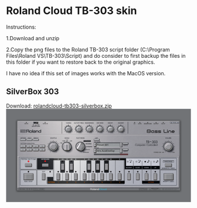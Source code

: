 # Roland Cloud TB-303 skin

Instructions:

1.Download and unzip

2.Copy the png files to the Roland TB-303 script folder (C:\Program Files\Roland VS\TB-303\Script) and do consider to first backup the files in this folder if you want to restore back to the original graphics.

I have no idea if this set of images works with the MacOS version. 


## SilverBox 303
Download: [rolandcloud-tb303-silverbox.zip](rolandcloud-tb303-silverbox.zip)
![preview](rolandcloud-tb303-silverbox-preview.png)
